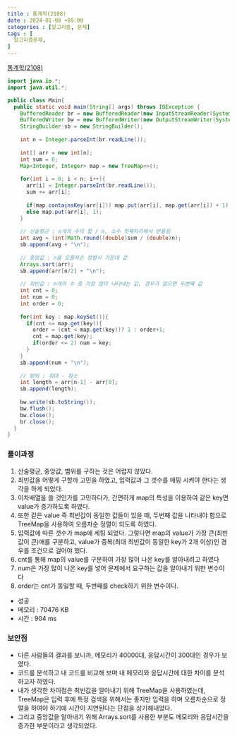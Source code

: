 ```yaml
---
title : 통계학(2108)
date : 2024-01-08 +09:00
categories : [알고리즘, 문제]
tags : [
  알고리즘문제,
]
---
```

<!-- ![](/assets/img/Spring/aaaa.png){:style="border:1px solid #eaeaea; border-radius: 7px; padding: 0px;" } -->
<!-- ![](/assets/img/alg/4-1.png){:style="width:1000px" } -->

<a href="https://www.acmicpc.net/problem/2108" target="_blank">통계학(2108)</a>

```java
import java.io.*;
import java.util.*;

public class Main{
  public static void main(String[] args) throws IOException {
    BufferedReader br = new BufferedReader(new InputStreamReader(System.in));
    BufferedWriter bw = new BufferedWriter(new OutputStreamWriter(System.out));
    StringBuilder sb = new StringBuilder();
    
    int n = Integer.parseInt(br.readLine());
    
    int[] arr = new int[n];
    int sum = 0;
    Map<Integer, Integer> map = new TreeMap<>();
    
    for(int i = 0; i < n; i++){
      arr[i] = Integer.parseInt(br.readLine());
      sum += arr[i];
      
      if(map.containsKey(arr[i])) map.put(arr[i], map.get(arr[i]) + 1);
      else map.put(arr[i], 1);
    }
    
    // 산술평균 : n개의 수의 합 / n, 소수 첫째자리에서 반올림
    int avg = (int)Math.round((double)sum / (double)n);
    sb.append(avg + "\n");
    
    // 중앙값 : n을 오름차순 정렬시 가운데 값
    Arrays.sort(arr);
    sb.append(arr[n/2] + "\n");
    
    // 최빈값 : n개의 수 중 가장 많이 나타내는 값, 경우가 많으면 두번째 값
    int cnt = 0;
    int num = 0;
    int order = 0;
    
    for(int key : map.keySet()){
      if(cnt <= map.get(key)){
        order = (cnt < map.get(key))? 1 : order+1;
        cnt = map.get(key);
        if(order <= 2) num = key;
      }
    }
    sb.append(num + "\n");
    
    // 범위 : 최대 - 최소
    int length = arr[n-1] - arr[0];
    sb.append(length);
    
    bw.write(sb.toString());
    bw.flush();
    bw.close();
    br.close();
  }
}
```

### 풀이과정

1) 산술평균, 중앙값, 볌위를 구하는 것은 어렵지 않았다.    
2) 최빈값을 어떻게 구할까 고민을 하였고, 입력값과 그 갯수를 매핑 시켜야 한다는 생각을 하게 되었다.   
3) 이차배열을 쓸 것인가를 고민하다가, 간편하게 map의 특성을 이용하여 같은 key면 value가 증가하도록 하였다.   
4) 또한 같은 value 즉 최빈값이 동일한 값들이 있을 때, 두번째 값을 나타내야 함으로 TreeMap을 사용하여 오름차순 정렬이 되도록 하였다.   
5) 입력값에 따른 갯수가 map에 세팅 되었다. 그렇다면 map의 value가 가장 큰(최빈값이 큰)애를 구분하고, value가 중복(최대 최빈값이 동일한 key가 2개 이상)인 경우를 조건으로 걸어야 했다.   
6) cnt를 통해 map의 value를 구분하여 가장 많이 나온 key를 알아내려고 하였다   
7) num은 가장 많이 나온 key를 넣어 문제에서 요구하는 값을 알아내기 위한 변수이다   
8) order는 cnt가 동일할 때, 두번째를 check하기 위한 변수이다.   

- 성공
- 메모리 : 70476 KB
- 시간 : 904 ms

### 보안점
- 다른 사람들의 결과를 보니까, 메모리가 40000대, 응답시간이 300대인 경우가 보였다.
- 코드를 분석하고 내 코드를 비교해 보며 내 메모리와 응답시간에 대한 차이를 분석하고자 하였다.
- 내가 생각한 차이점은 최빈값을 알아내기 위해 TreeMap을 사용하였는데, TreeMap은 입력 후에 특정 검색을 위해서는 좋지만 입력을 하며 오름차순으로 정렬을 하여야 하기에 시간이 지연된다는 단점을 상기해내었다.
- 그리고 중앙값을 알아내기 위해 Arrays.sort를 사용한 부분도 메모리와 응답시간을 증가한 부분이라고 생각되었다.
